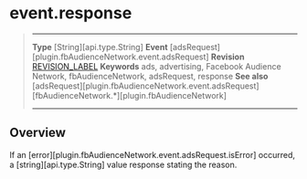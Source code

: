 # event.response

> --------------------- ------------------------------------------------------------------------------------------
> __Type__              [String][api.type.String]
> __Event__             [adsRequest][plugin.fbAudienceNetwork.event.adsRequest]
> __Revision__          [REVISION_LABEL](REVISION_URL)
> __Keywords__          ads, advertising, Facebook Audience Network, fbAudienceNetwork, adsRequest, response
> __See also__			[adsRequest][plugin.fbAudienceNetwork.event.adsRequest]
>						[fbAudienceNetwork.*][plugin.fbAudienceNetwork]
> --------------------- ------------------------------------------------------------------------------------------

## Overview

If an [error][plugin.fbAudienceNetwork.event.adsRequest.isError] occurred, a [string][api.type.String] value response stating the reason.
